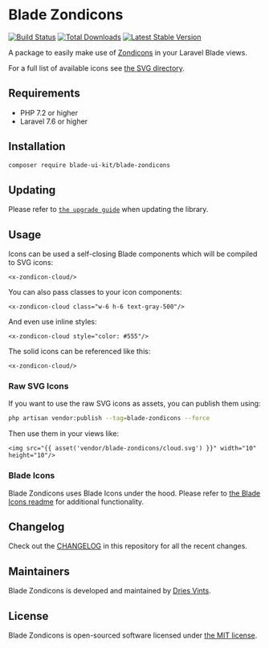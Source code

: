 # Blade Zondicons

<a href="https://github.com/blade-ui-kit/blade-zondicons/actions"><img src="https://github.com/blade-ui-kit/blade-zondicons/workflows/tests/badge.svg" alt="Build Status"></a>
<a href="https://packagist.org/packages/blade-ui-kit/blade-zondicons"><img src="https://poser.pugx.org/blade-ui-kit/blade-zondicons/d/total.svg" alt="Total Downloads"></a>
<a href="https://packagist.org/packages/blade-ui-kit/blade-zondicons"><img src="https://poser.pugx.org/blade-ui-kit/blade-zondicons/v/stable.svg" alt="Latest Stable Version"></a>

A package to easily make use of [Zondicons](http://www.zondicons.com) in your Laravel Blade views.

For a full list of available icons see [the SVG directory](./resources/svg).

## Requirements

- PHP 7.2 or higher
- Laravel 7.6 or higher

## Installation

```bash
composer require blade-ui-kit/blade-zondicons
```

## Updating

Please refer to [`the upgrade guide`](UPGRADE.md) when updating the library.

## Usage

Icons can be used a self-closing Blade components which will be compiled to SVG icons:

```blade
<x-zondicon-cloud/>
```

You can also pass classes to your icon components:

```blade
<x-zondicon-cloud class="w-6 h-6 text-gray-500"/>
```

And even use inline styles:

```blade
<x-zondicon-cloud style="color: #555"/>
```

The solid icons can be referenced like this:

```blade
<x-zondicon-cloud/>
```

### Raw SVG Icons

If you want to use the raw SVG icons as assets, you can publish them using:

```bash
php artisan vendor:publish --tag=blade-zondicons --force
```

Then use them in your views like:

```blade
<img src="{{ asset('vendor/blade-zondicons/cloud.svg') }}" width="10" height="10"/>
```

### Blade Icons

Blade Zondicons uses Blade Icons under the hood. Please refer to [the Blade Icons readme](https://github.com/blade-ui-kit/blade-icons) for additional functionality.

## Changelog

Check out the [CHANGELOG](CHANGELOG.md) in this repository for all the recent changes.

## Maintainers

Blade Zondicons is developed and maintained by [Dries Vints](https://driesvints.com).

## License

Blade Zondicons is open-sourced software licensed under [the MIT license](LICENSE.md).
